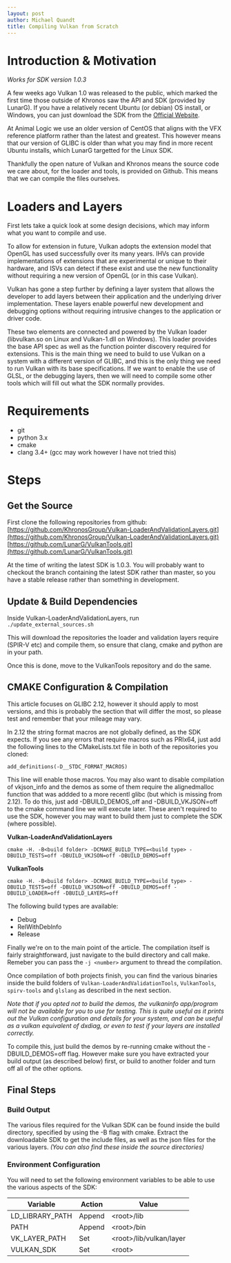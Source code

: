 ```yaml
---
layout: post
author: Michael Quandt
title: Compiling Vulkan from Scratch
---
```

# Introduction & Motivation #

*Works for SDK version 1.0.3*

A few weeks ago Vulkan 1.0 was released to the public, which marked the first time those outside of Khronos saw the API and SDK (provided by LunarG). If you have a relatively recent Ubuntu (or debian) OS install, or Windows, you can just download the SDK from the [Official Website](http://vulkan.lunarg.com).

At Animal Logic we use an older version of CentOS that aligns with the VFX reference platform rather than the latest and greatest. This however means that our version of GLIBC is older than what you may find in more recent Ubuntu installs, which LunarG targetted for the Linux SDK.

Thankfully the open nature of Vulkan and Khronos means the source code we care about, for the loader and tools, is provided on Github. This means that we can compile the files ourselves.

# Loaders and Layers #
First lets take a quick look at some design decisions, which may inform what you want to compile and use.

To allow for extension in future, Vulkan adopts the extension model that OpenGL has used successfully over its many years. IHVs can provide implementations of extensions that are experimental or unique to their hardware, and ISVs can detect if these exist and use the new functionality without requiring a new version of OpenGL (or in this case Vulkan).

Vulkan has gone a step further by defining a layer system that allows the developer to add layers between their application and the underlying driver implementation. These layers enable powerful new development and debugging options without requiring intrusive changes to the application or driver code.

These two elements are connected and powered by the Vulkan loader (libvulkan.so on Linux and Vulkan-1.dll on Windows). This loader provides the base API spec as well as the function pointer discovery required for extensions. This is the main thing we need to build to use Vulkan on a system with a different version of GLIBC, and this is the only thing we need to run Vulkan with its base specifications. If we want to enable the use of GLSL, or the debugging layers, then we will need to compile some other tools which will fill out what the SDK normally provides.

# Requirements #

* git
* python 3.x
* cmake
* clang 3.4+ (gcc may work however I have not tried this)

# Steps #

## Get the Source ##

First clone the following repositories from github:
[https://github.com/KhronosGroup/Vulkan-LoaderAndValidationLayers.git](https://github.com/KhronosGroup/Vulkan-LoaderAndValidationLayers.git)
[https://github.com/LunarG/VulkanTools.git](https://github.com/LunarG/VulkanTools.git)

At the time of writing the latest SDK is 1.0.3. You will probably want to checkout the branch containing the latest SDK rather than master, so you have a stable release rather than something in development.

## Update & Build Dependencies ##

Inside Vulkan-LoaderAndValidationLayers, run `./update_external_sources.sh`

This will download the repositories the loader and validation layers require (SPIR-V etc) and compile them, so ensure that clang, cmake and python are in your path.

Once this is done, move to the VulkanTools repository and do the same.

## CMAKE Configuration & Compilation ##
This article focuses on GLIBC 2.12, however it should apply to most versions, and this is probably the section that will differ the most, so please test and remember that your mileage may vary.

In 2.12 the string format macros are not globally defined, as the SDK expects. If you see any errors that require macros such as PRIx64, just add the following lines to the CMakeLists.txt file in both of the repositories you cloned:

```
add_definitions(-D__STDC_FORMAT_MACROS)
```

This line will enable those macros. You may also want to disable compilation of vkjson_info and the demos as some of them require the alignedmalloc function that was addded to a more recentl glibc (but which is missing from 2.12). To do this, just add -DBUILD_DEMOS_off and -DBUILD_VKJSON=off to the cmake command line we will execute later. These aren't required to use the SDK, however you may want to build them just to complete the SDK (where possible).

**Vulkan-LoaderAndValidationLayers**
```
cmake -H. -B<build folder> -DCMAKE_BUILD_TYPE=<build type> -DBUILD_TESTS=off -DBUILD_VKJSON=off -DBUILD_DEMOS=off
```

**VulkanTools**
```
cmake -H. -B<build folder> -DCMAKE_BUILD_TYPE=<build type> -DBUILD_TESTS=off -DBUILD_VKJSON=off -DBUILD_DEMOS=off -DBUILD_LOADER=off -DBUILD_LAYERS=off
```

The following build types are available:
* Debug
* RelWithDebInfo
* Release

Finally we're on to the main point of the article. The compilation itself is fairly straightforward, just navigate to the build directory and call make. Remeber you can pass the `-j <number>` argument to thread the compilation.

Once compilation of both projects finish, you can find the various binaries inside the build folders of `Vulkan-LoaderAndValidationTools`, `VulkanTools`, `spirv-tools` and `glslang` as described in the next section.

*Note that if you opted not to build the demos, the vulkaninfo app/program will not be available for you to use for testing. This is quite useful as it prints out the Vulkan configuration and details for your system, and can be useful as a vulkan equivalent of dxdiag, or even to test if your layers are installed correctly.*

To compile this, just build the demos by re-running cmake without the -DBUILD_DEMOS=off flag. However make sure you have extracted your build output (as described below) first, or build to another folder and turn off all of the other options.

## Final Steps ##
### Build Output ###
The various files required for the Vulkan SDK can be found inside the build directory, specified by using the -B flag with cmake.
Extract the downloadable SDK to get the include files, as well as the json files for the various layers. *(You can also find these inside the source directories)*

### Environment Configuration ###
You will need to set the following environment variables to be able to use the various aspects of the SDK:

|Variable|Action|Value|
|----|----|----|
|LD_LIBRARY_PATH|Append|\<root\>/lib|
|PATH|Append|\<root\>/bin|
|VK_LAYER_PATH|Set|\<root\>/lib/vulkan/layer|
|VULKAN_SDK|Set|\<root\>|
